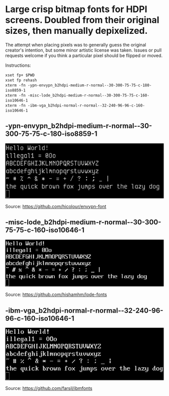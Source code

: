 # Large crisp bitmap fonts for HDPI screens. Doubled from their original sizes, then manually depixelized.

The attempt when placing pixels was to generally guess the original creator's intention, but some minor artistic license was taken. Issues or pull requests welcome if you think a particular pixel should be flipped or moved.

Instructions:

```
xset fp+ $PWD
xset fp rehash
xterm -fn -ypn-envypn_b2hdpi-medium-r-normal--30-300-75-75-c-180-iso8859-1
xterm -fn -misc-lode_b2hdpi-medium-r-normal--30-300-75-75-c-160-iso10646-1
xterm -fn -ibm-vga_b2hdpi-normal-r-normal--32-240-96-96-c-160-iso10646-1
```

## -ypn-envypn_b2hdpi-medium-r-normal--30-300-75-75-c-180-iso8859-1

![-ypn-envypn_b2hdpi-medium-r-normal--30-300-75-75-c-180-iso8859-1](envypn.png)

Source: https://github.com/hicolour/envypn-font



## -misc-lode_b2hdpi-medium-r-normal--30-300-75-75-c-160-iso10646-1

![-misc-lode_b2hdpi-medium-r-normal--30-300-75-75-c-160-iso10646-1](lode.png)

Source: https://github.com/hishamhm/lode-fonts


## -ibm-vga_b2hdpi-normal-r-normal--32-240-96-96-c-160-iso10646-1

![-ibm-vga_b2hdpi-normal-r-normal--32-240-96-96-c-160-iso10646-1](vga.png)

Source: https://github.com/farsil/ibmfonts
